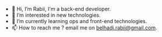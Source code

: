 - 👋 Hi, I’m Rabii, I'm a back-end developer.
- 👀 I’m interested in new technologies. 
- 🌱 I’m currently learning ops and front-end technologies. 
- 📫 How to reach me ? email me on belhadj.rabii@gmail.com.

<!---
brabii/brabii is a ✨ special ✨ repository because its `README.md` (this file) appears on your GitHub profile.
You can click the Preview link to take a look at your changes.
--->
